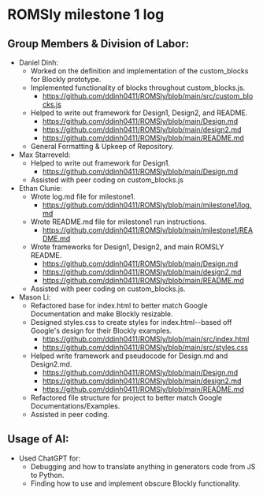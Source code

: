 # ROMSly milestone 1 log

## Group Members & Division of Labor:
- Daniel Dinh: 
  - Worked on the definition and implementation of the custom_blocks for Blockly prototype.
  - Implemented functionality of blocks throughout custom_blocks.js.
    - https://github.com/ddinh0411/ROMSly/blob/main/src/custom_blocks.js
  - Helped to write out framework for Design1, Design2, and README.
    - https://github.com/ddinh0411/ROMSly/blob/main/Design.md
    - https://github.com/ddinh0411/ROMSly/blob/main/design2.md
    - https://github.com/ddinh0411/ROMSly/blob/main/README.md
  - General Formatting & Upkeep of Repository.
- Max Starreveld:
  - Helped to write out framework for Design1.
    - https://github.com/ddinh0411/ROMSly/blob/main/Design.md
  - Assisted with peer coding on custom_blocks.js
- Ethan Clunie:
  - Wrote log.md file for milestone1.
    - https://github.com/ddinh0411/ROMSly/blob/main/milestone1/log.md
  - Wrote README.md file for milestone1 run instructions.
    - https://github.com/ddinh0411/ROMSly/blob/main/milestone1/README.md
  - Wrote frameworks for Design1, Design2, and main ROMSLY README.
    - https://github.com/ddinh0411/ROMSly/blob/main/Design.md
    - https://github.com/ddinh0411/ROMSly/blob/main/design2.md
    - https://github.com/ddinh0411/ROMSly/blob/main/README.md
  - Assisted with peer coding on custom_blocks.js.
- Mason Li: 
  - Refactored base for index.html to better match Google Documentation and make Blockly resizable.
  - Designed styles.css to create styles for index.html--based off Google's design for their Blockly examples.
    - https://github.com/ddinh0411/ROMSly/blob/main/src/index.html
    - https://github.com/ddinh0411/ROMSly/blob/main/src/styles.css
  - Helped write framework and pseudocode for Design.md and Design2.md.
    - https://github.com/ddinh0411/ROMSly/blob/main/Design.md
    - https://github.com/ddinh0411/ROMSly/blob/main/design2.md
    - https://github.com/ddinh0411/ROMSly/blob/main/README.md
  - Refactored file structure for project to better match Google Documentations/Examples.
  - Assisted in peer coding.

## Usage of AI:
- Used ChatGPT for:
  - Debugging and how to translate anything in generators code from JS to Python.
  - Finding how to use and implement obscure Blockly functionality.
